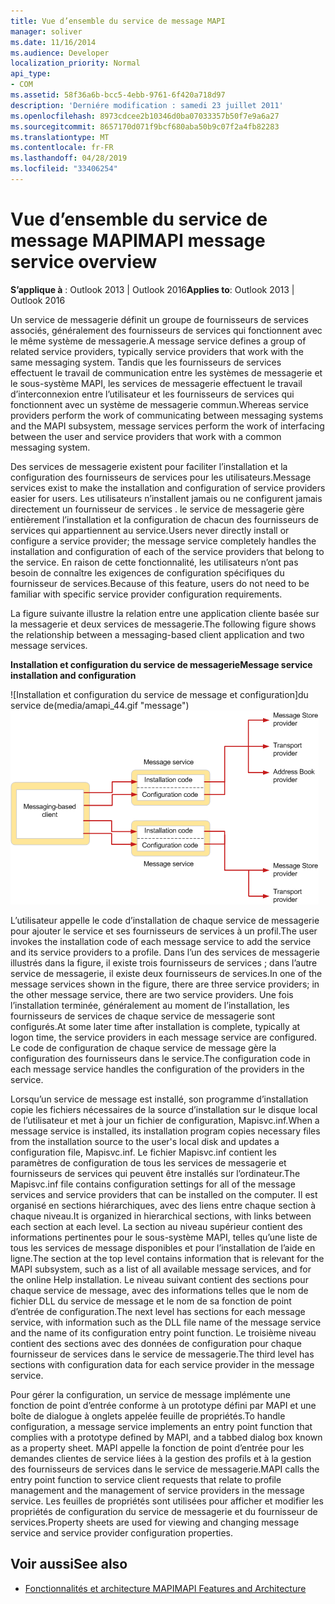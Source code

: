 ```yaml
---
title: Vue d’ensemble du service de message MAPI
manager: soliver
ms.date: 11/16/2014
ms.audience: Developer
localization_priority: Normal
api_type:
- COM
ms.assetid: 58f36a6b-bcc5-4ebb-9761-6f420a718d97
description: 'Derniére modification : samedi 23 juillet 2011'
ms.openlocfilehash: 8973cdcee2b10346d0ba07033357b50f7e9a6a27
ms.sourcegitcommit: 8657170d071f9bcf680aba50b9c07f2a4fb82283
ms.translationtype: MT
ms.contentlocale: fr-FR
ms.lasthandoff: 04/28/2019
ms.locfileid: "33406254"
---
```

# <a name="mapi-message-service-overview"></a><span data-ttu-id="d5306-103">Vue d’ensemble du service de message MAPI</span><span class="sxs-lookup"><span data-stu-id="d5306-103">MAPI message service overview</span></span>
  
<span data-ttu-id="d5306-104">**S’applique à** : Outlook 2013 | Outlook 2016</span><span class="sxs-lookup"><span data-stu-id="d5306-104">**Applies to**: Outlook 2013 | Outlook 2016</span></span> 
  
<span data-ttu-id="d5306-105">Un service de messagerie définit un groupe de fournisseurs de services associés, généralement des fournisseurs de services qui fonctionnent avec le même système de messagerie.</span><span class="sxs-lookup"><span data-stu-id="d5306-105">A message service defines a group of related service providers, typically service providers that work with the same messaging system.</span></span> <span data-ttu-id="d5306-106">Tandis que les fournisseurs de services effectuent le travail de communication entre les systèmes de messagerie et le sous-système MAPI, les services de messagerie effectuent le travail d’interconnexion entre l’utilisateur et les fournisseurs de services qui fonctionnent avec un système de messagerie commun.</span><span class="sxs-lookup"><span data-stu-id="d5306-106">Whereas service providers perform the work of communicating between messaging systems and the MAPI subsystem, message services perform the work of interfacing between the user and service providers that work with a common messaging system.</span></span>  
  
<span data-ttu-id="d5306-107">Des services de messagerie existent pour faciliter l’installation et la configuration des fournisseurs de services pour les utilisateurs.</span><span class="sxs-lookup"><span data-stu-id="d5306-107">Message services exist to make the installation and configuration of service providers easier for users.</span></span> <span data-ttu-id="d5306-108">Les utilisateurs n’installent jamais ou ne configurent jamais directement un fournisseur de services . le service de messagerie gère entièrement l’installation et la configuration de chacun des fournisseurs de services qui appartiennent au service.</span><span class="sxs-lookup"><span data-stu-id="d5306-108">Users never directly install or configure a service provider; the message service completely handles the installation and configuration of each of the service providers that belong to the service.</span></span> <span data-ttu-id="d5306-109">En raison de cette fonctionnalité, les utilisateurs n’ont pas besoin de connaître les exigences de configuration spécifiques du fournisseur de services.</span><span class="sxs-lookup"><span data-stu-id="d5306-109">Because of this feature, users do not need to be familiar with specific service provider configuration requirements.</span></span> 
  
<span data-ttu-id="d5306-110">La figure suivante illustre la relation entre une application cliente basée sur la messagerie et deux services de messagerie.</span><span class="sxs-lookup"><span data-stu-id="d5306-110">The following figure shows the relationship between a messaging-based client application and two message services.</span></span>
  
<span data-ttu-id="d5306-111">**Installation et configuration du service de messagerie**</span><span class="sxs-lookup"><span data-stu-id="d5306-111">**Message service installation and configuration**</span></span>
  
<span data-ttu-id="d5306-112">![Installation et configuration du service de message et configuration]du service de(media/amapi_44.gif "message")</span><span class="sxs-lookup"><span data-stu-id="d5306-112">![Message service installation and configuration](media/amapi_44.gif "Message service installation and configuration")</span></span>
  
<span data-ttu-id="d5306-113">L’utilisateur appelle le code d’installation de chaque service de messagerie pour ajouter le service et ses fournisseurs de services à un profil.</span><span class="sxs-lookup"><span data-stu-id="d5306-113">The user invokes the installation code of each message service to add the service and its service providers to a profile.</span></span> <span data-ttu-id="d5306-114">Dans l’un des services de messagerie illustrés dans la figure, il existe trois fournisseurs de services ; dans l’autre service de messagerie, il existe deux fournisseurs de services.</span><span class="sxs-lookup"><span data-stu-id="d5306-114">In one of the message services shown in the figure, there are three service providers; in the other message service, there are two service providers.</span></span> <span data-ttu-id="d5306-115">Une fois l’installation terminée, généralement au moment de l’installation, les fournisseurs de services de chaque service de messagerie sont configurés.</span><span class="sxs-lookup"><span data-stu-id="d5306-115">At some later time after installation is complete, typically at logon time, the service providers in each message service are configured.</span></span> <span data-ttu-id="d5306-116">Le code de configuration de chaque service de message gère la configuration des fournisseurs dans le service.</span><span class="sxs-lookup"><span data-stu-id="d5306-116">The configuration code in each message service handles the configuration of the providers in the service.</span></span>
  
<span data-ttu-id="d5306-117">Lorsqu’un service de message est installé, son programme d’installation copie les fichiers nécessaires de la source d’installation sur le disque local de l’utilisateur et met à jour un fichier de configuration, Mapisvc.inf.</span><span class="sxs-lookup"><span data-stu-id="d5306-117">When a message service is installed, its installation program copies necessary files from the installation source to the user's local disk and updates a configuration file, Mapisvc.inf.</span></span> <span data-ttu-id="d5306-118">Le fichier Mapisvc.inf contient les paramètres de configuration de tous les services de messagerie et fournisseurs de services qui peuvent être installés sur l’ordinateur.</span><span class="sxs-lookup"><span data-stu-id="d5306-118">The Mapisvc.inf file contains configuration settings for all of the message services and service providers that can be installed on the computer.</span></span> <span data-ttu-id="d5306-119">Il est organisé en sections hiérarchiques, avec des liens entre chaque section à chaque niveau.</span><span class="sxs-lookup"><span data-stu-id="d5306-119">It is organized in hierarchical sections, with links between each section at each level.</span></span> <span data-ttu-id="d5306-120">La section au niveau supérieur contient des informations pertinentes pour le sous-système MAPI, telles qu’une liste de tous les services de message disponibles et pour l’installation de l’aide en ligne.</span><span class="sxs-lookup"><span data-stu-id="d5306-120">The section at the top level contains information that is relevant for the MAPI subsystem, such as a list of all available message services, and for the online Help installation.</span></span> <span data-ttu-id="d5306-121">Le niveau suivant contient des sections pour chaque service de message, avec des informations telles que le nom de fichier DLL du service de message et le nom de sa fonction de point d’entrée de configuration.</span><span class="sxs-lookup"><span data-stu-id="d5306-121">The next level has sections for each message service, with information such as the DLL file name of the message service and the name of its configuration entry point function.</span></span> <span data-ttu-id="d5306-122">Le troisième niveau contient des sections avec des données de configuration pour chaque fournisseur de services dans le service de messagerie.</span><span class="sxs-lookup"><span data-stu-id="d5306-122">The third level has sections with configuration data for each service provider in the message service.</span></span> 
  
<span data-ttu-id="d5306-123">Pour gérer la configuration, un service de message implémente une fonction de point d’entrée conforme à un prototype défini par MAPI et une boîte de dialogue à onglets appelée feuille de propriétés.</span><span class="sxs-lookup"><span data-stu-id="d5306-123">To handle configuration, a message service implements an entry point function that complies with a prototype defined by MAPI, and a tabbed dialog box known as a property sheet.</span></span> <span data-ttu-id="d5306-124">MAPI appelle la fonction de point d’entrée pour les demandes clientes de service liées à la gestion des profils et à la gestion des fournisseurs de services dans le service de messagerie.</span><span class="sxs-lookup"><span data-stu-id="d5306-124">MAPI calls the entry point function to service client requests that relate to profile management and the management of service providers in the message service.</span></span> <span data-ttu-id="d5306-125">Les feuilles de propriétés sont utilisées pour afficher et modifier les propriétés de configuration du service de messagerie et du fournisseur de services.</span><span class="sxs-lookup"><span data-stu-id="d5306-125">Property sheets are used for viewing and changing message service and service provider configuration properties.</span></span> 
  
## <a name="see-also"></a><span data-ttu-id="d5306-126">Voir aussi</span><span class="sxs-lookup"><span data-stu-id="d5306-126">See also</span></span>

- [<span data-ttu-id="d5306-127">Fonctionnalités et architecture MAPI</span><span class="sxs-lookup"><span data-stu-id="d5306-127">MAPI Features and Architecture</span></span>](mapi-features-and-architecture.md)


